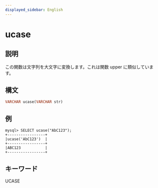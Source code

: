 ```yaml
---
displayed_sidebar: English
---
```


# ucase

## 説明

この関数は文字列を大文字に変換します。これは関数 upper に類似しています。

## 構文

```Haskell
VARCHAR ucase(VARCHAR str)
```

## 例

```Plain Text
mysql> SELECT ucase("AbC123");
+-----------------+
|ucase('AbC123')  |
+-----------------+
|ABC123           |
+-----------------+
```

## キーワード

UCASE
